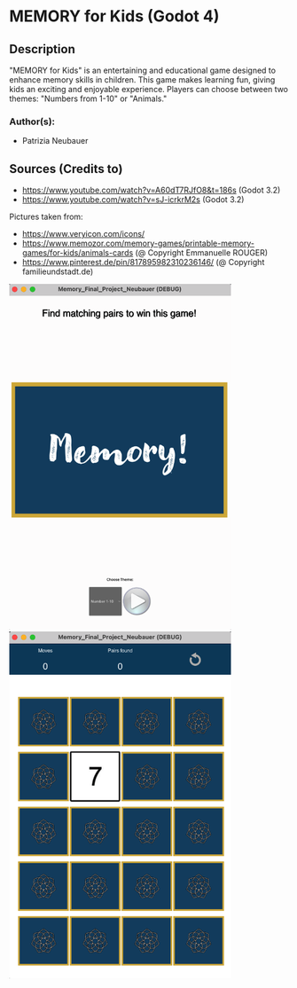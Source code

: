 # MEMORY for Kids (Godot 4)

## Description
"MEMORY for Kids" is an entertaining and educational game designed to enhance memory skills in children. This game makes learning fun, giving kids an exciting and enjoyable experience. Players can choose between two themes: "Numbers from 1-10" or "Animals."

### Author(s): 
- Patrizia Neubauer

## Sources (Credits to)
- https://www.youtube.com/watch?v=A60dT7RJfO8&t=186s (Godot 3.2)
- https://www.youtube.com/watch?v=sJ-icrkrM2s (Godot 3.2)

Pictures taken from:
- https://www.veryicon.com/icons/
- https://www.memozor.com/memory-games/printable-memory-games/for-kids/animals-cards (@ Copyright Emmanuelle ROUGER)
- https://www.pinterest.de/pin/817895982310236146/ (@ Copyright familieundstadt.de)

<img src="startdisplay.png" alt="Starting Display" width="400">
<img src="gameboard.png" alt="Gameboard" width="400">
